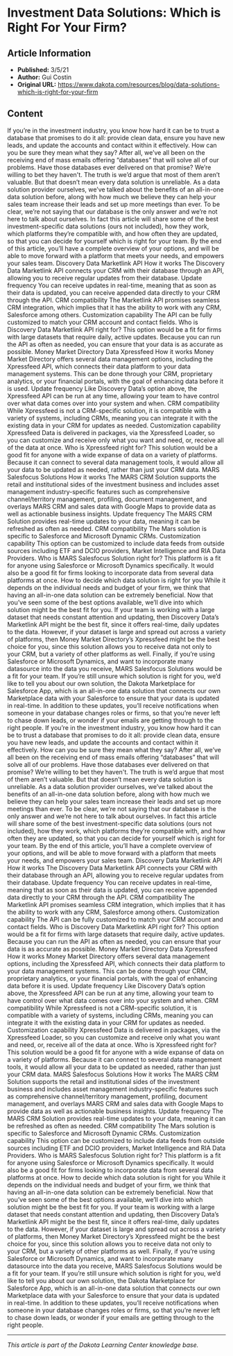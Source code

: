 # Investment Data Solutions: Which is Right For Your Firm?

## Article Information
- **Published:** 3/5/21
- **Author:** Gui Costin
- **Original URL:** https://www.dakota.com/resources/blog/data-solutions-which-is-right-for-your-firm

## Content

If you’re in the investment industry, you know how hard it can be to trust a database that promises to do it all: provide clean data, ensure you have new leads, and update the accounts and contact within it effectively. How can you be sure they mean what they say? After all, we’ve all been on the receiving end of mass emails offering “databases” that will solve all of our problems. Have those databases ever delivered on that promise? We’re willing to bet they haven't. The truth is we’d argue that most of them aren’t valuable. But that doesn’t mean every data solution is unreliable. As a data solution provider ourselves, we’ve talked about the benefits of an all-in-one data solution before, along with how much we believe they can help your sales team increase their leads and set up more meetings than ever. To be clear, we’re not saying that our database is the only answer and we’re not here to talk about ourselves. In fact this article will share some of the best investment-specific data solutions (ours not included), how they work, which platforms they’re compatible with, and how often they are updated, so that you can decide for yourself which is right for your team. By the end of this article, you’ll have a complete overview of your options, and will be able to move forward with a platform that meets your needs, and empowers your sales team. Discovery Data Marketlink API How it works The Discovery Data Marketlink API connects your CRM with their database through an API, allowing you to receive regular updates from their database. Update frequency You can receive updates in real-time, meaning that as soon as their data is updated, you can receive appended data directly to your CRM through the API. CRM compatibility The Marketlink API promises seamless CRM integration, which implies that it has the ability to work with any CRM, Salesforce among others. Customization capability The API can be fully customized to match your CRM account and contact fields. Who is Discovery Data Marketlink API right for? This option would be a fit for firms with large datasets that require daily, active updates. Because you can run the API as often as needed, you can ensure that your data is as accurate as possible. Money Market Directory Data Xpressfeed How it works Money Market Directory offers several data management options, including the Xpressfeed API, which connects their data platform to your data management systems. This can be done through your CRM, proprietary analytics, or your financial portals, with the goal of enhancing data before it is used. Update frequency Like Discovery Data’s option above, the Xpressfeed API can be run at any time, allowing your team to have control over what data comes over into your system and when. CRM compatibility While Xpressfeed is not a CRM-specific solution, it is compatible with a variety of systems, including CRMs, meaning you can integrate it with the existing data in your CRM for updates as needed. Customization capability Xpressfeed Data is delivered in packages, via the Xpressfeed Loader, so you can customize and receive only what you want and need, or, receive all of the data at once. Who is Xpressfeed right for? This solution would be a good fit for anyone with a wide expanse of data on a variety of platforms. Because it can connect to several data management tools, it would allow all your data to be updated as needed, rather than just your CRM data. MARS Salesfocus Solutions How it works The MARS CRM Solution supports the retail and institutional sides of the investment business and includes asset management industry-specific features such as comprehensive channel/territory management, profiling, document management, and overlays MARS CRM and sales data with Google Maps to provide data as well as actionable business insights. Update frequency The MARS CRM Solution provides real-time updates to your data, meaning it can be refreshed as often as needed. CRM compatibility The Mars solution is specific to Salesforce and Microsoft Dynamic CRMs. Customization capability This option can be customized to include data feeds from outside sources including ETF and DCIO providers, Market Intelligence and RIA Data Providers. Who is MARS Salesfocus Solution right for? This platform is a fit for anyone using Salesforce or Microsoft Dynamics specifically. It would also be a good fit for firms looking to incorporate data from several data platforms at once. How to decide which data solution is right for you While it depends on the individual needs and budget of your firm, we think that having an all-in-one data solution can be extremely beneficial. Now that you’ve seen some of the best options available, we’ll dive into which solution might be the best fit for you. If your team is working with a large dataset that needs constant attention and updating, then Discovery Data’s Marketlink API might be the best fit, since it offers real-time, daily updates to the data. However, if your dataset is large and spread out across a variety of platforms, then Money Market Directory’s Xpressfeed might be the best choice for you, since this solution allows you to receive data not only to your CRM, but a variety of other platforms as well. Finally, if you’re using Salesforce or Microsoft Dynamics, and want to incorporate many datasource into the data you receive, MARS Salesfocus Solutions would be a fit for your team. If you’re still unsure which solution is right for you, we’d like to tell you about our own solution, the Dakota Marketplace for Salesforce App, which is an all-in-one data solution that connects our own Marketplace data with your Salesforce to ensure that your data is updated in real-time. In addition to these updates, you’ll receive notifications when someone in your database changes roles or firms, so that you’re never left to chase down leads, or wonder if your emails are getting through to the right people. If you’re in the investment industry, you know how hard it can be to trust a database that promises to do it all: provide clean data, ensure you have new leads, and update the accounts and contact within it effectively. How can you be sure they mean what they say? After all, we’ve all been on the receiving end of mass emails offering “databases” that will solve all of our problems. Have those databases ever delivered on that promise? We’re willing to bet they haven't. The truth is we’d argue that most of them aren’t valuable. But that doesn’t mean every data solution is unreliable. As a data solution provider ourselves, we’ve talked about the benefits of an all-in-one data solution before, along with how much we believe they can help your sales team increase their leads and set up more meetings than ever. To be clear, we’re not saying that our database is the only answer and we’re not here to talk about ourselves. In fact this article will share some of the best investment-specific data solutions (ours not included), how they work, which platforms they’re compatible with, and how often they are updated, so that you can decide for yourself which is right for your team. By the end of this article, you’ll have a complete overview of your options, and will be able to move forward with a platform that meets your needs, and empowers your sales team. Discovery Data Marketlink API How it works The Discovery Data Marketlink API connects your CRM with their database through an API, allowing you to receive regular updates from their database. Update frequency You can receive updates in real-time, meaning that as soon as their data is updated, you can receive appended data directly to your CRM through the API. CRM compatibility The Marketlink API promises seamless CRM integration, which implies that it has the ability to work with any CRM, Salesforce among others. Customization capability The API can be fully customized to match your CRM account and contact fields. Who is Discovery Data Marketlink API right for? This option would be a fit for firms with large datasets that require daily, active updates. Because you can run the API as often as needed, you can ensure that your data is as accurate as possible. Money Market Directory Data Xpressfeed How it works Money Market Directory offers several data management options, including the Xpressfeed API, which connects their data platform to your data management systems. This can be done through your CRM, proprietary analytics, or your financial portals, with the goal of enhancing data before it is used. Update frequency Like Discovery Data’s option above, the Xpressfeed API can be run at any time, allowing your team to have control over what data comes over into your system and when. CRM compatibility While Xpressfeed is not a CRM-specific solution, it is compatible with a variety of systems, including CRMs, meaning you can integrate it with the existing data in your CRM for updates as needed. Customization capability Xpressfeed Data is delivered in packages, via the Xpressfeed Loader, so you can customize and receive only what you want and need, or, receive all of the data at once. Who is Xpressfeed right for? This solution would be a good fit for anyone with a wide expanse of data on a variety of platforms. Because it can connect to several data management tools, it would allow all your data to be updated as needed, rather than just your CRM data. MARS Salesfocus Solutions How it works The MARS CRM Solution supports the retail and institutional sides of the investment business and includes asset management industry-specific features such as comprehensive channel/territory management, profiling, document management, and overlays MARS CRM and sales data with Google Maps to provide data as well as actionable business insights. Update frequency The MARS CRM Solution provides real-time updates to your data, meaning it can be refreshed as often as needed. CRM compatibility The Mars solution is specific to Salesforce and Microsoft Dynamic CRMs. Customization capability This option can be customized to include data feeds from outside sources including ETF and DCIO providers, Market Intelligence and RIA Data Providers. Who is MARS Salesfocus Solution right for? This platform is a fit for anyone using Salesforce or Microsoft Dynamics specifically. It would also be a good fit for firms looking to incorporate data from several data platforms at once. How to decide which data solution is right for you While it depends on the individual needs and budget of your firm, we think that having an all-in-one data solution can be extremely beneficial. Now that you’ve seen some of the best options available, we’ll dive into which solution might be the best fit for you. If your team is working with a large dataset that needs constant attention and updating, then Discovery Data’s Marketlink API might be the best fit, since it offers real-time, daily updates to the data. However, if your dataset is large and spread out across a variety of platforms, then Money Market Directory’s Xpressfeed might be the best choice for you, since this solution allows you to receive data not only to your CRM, but a variety of other platforms as well. Finally, if you’re using Salesforce or Microsoft Dynamics, and want to incorporate many datasource into the data you receive, MARS Salesfocus Solutions would be a fit for your team. If you’re still unsure which solution is right for you, we’d like to tell you about our own solution, the Dakota Marketplace for Salesforce App, which is an all-in-one data solution that connects our own Marketplace data with your Salesforce to ensure that your data is updated in real-time. In addition to these updates, you’ll receive notifications when someone in your database changes roles or firms, so that you’re never left to chase down leads, or wonder if your emails are getting through to the right people.

---

*This article is part of the Dakota Learning Center knowledge base.*